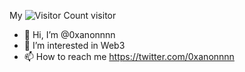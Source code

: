 My ![Visitor Count](https://profile-counter.glitch.me/0xanonnnn/count.svg) visitor
- 👋 Hi, I’m @0xanonnnn
- 👀 I’m interested in Web3
- 📫 How to reach me https://twitter.com/0xanonnnn
